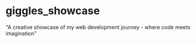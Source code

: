 # giggles_showcase
"A creative showcase of my web development journey - where code meets imagination"
